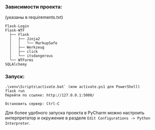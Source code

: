 ### Зависимости проекта:
(указаны в requirements.txt)
```
Flask-Login
Flask-WTF
  ├── Flask
  │   ├── Jinja2
  │   │   └── MarkupSafe
  │   ├── Werkzeug
  │   ├── click
  │   └── itsdangerous
  └── WTForms
SQLAlchemy
```

### Запуск:
```
.\venv\Scripts\activate.bat` (или activate.ps1 для PowerShell)
flask run
Перейти по ссылке: http://127.0.0.1:5000/

Остановить сервер: Ctrl-C
```

Для более удобного запуска проекта в PyCharm можно настроить интерпретатор и
окружение в разделе `Edit Configurations -> Python Interpreter`.
